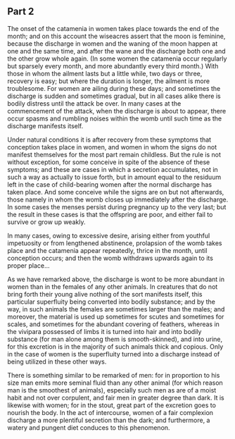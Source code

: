 ## Part 2

The onset of the catamenia in women takes place towards the end of the month; and on this account the wiseacres assert that the moon is feminine, because the discharge in women and the waning of the moon happen at one and the same time, and after the wane and the discharge both one and the other grow whole again.
(In some women the catamenia occur regularly but sparsely every month, and more abundantly every third month.)
With those in whom the ailment lasts but a little while, two days or three, recovery is easy; but where the duration is longer, the ailment is more troublesome.
For women are ailing during these days; and sometimes the discharge is sudden and sometimes gradual, but in all cases alike there is bodily distress until the attack be over.
In many cases at the commencement of the attack, when the discharge is about to appear, there occur spasms and rumbling noises within the womb until such time as the discharge manifests itself.

Under natural conditions it is after recovery from these symptoms that conception takes place in women, and women in whom the signs do not manifest themselves for the most part remain childless.
But the rule is not without exception, for some conceive in spite of the absence of these symptoms; and these are cases in which a secretion accumulates, not in such a way as actually to issue forth, but in amount equal to the residuum left in the case of child-bearing women after the normal discharge has taken place.
And some conceive while the signs are on but not afterwards, those namely in whom the womb closes up immediately after the discharge.
In some cases the menses persist during pregnancy up to the very last; but the result in these cases is that the offspring are poor, and either fail to survive or grow up weakly.

In many cases, owing to excessive desire, arising either from youthful impetuosity or from lengthened abstinence, prolapsion of the womb takes place and the catamenia appear repeatedly, thrice in the month, until conception occurs; and then the womb withdraws upwards again to its proper place...

As we have remarked above, the discharge is wont to be more abundant in women than in the females of any other animals.
In creatures that do not bring forth their young alive nothing of the sort manifests itself, this particular superfluity being converted into bodily substance; and by the way, in such animals the females are sometimes larger than the males; and moreover, the material is used up sometimes for scutes and sometimes for scales, and sometimes for the abundant covering of feathers, whereas in the vivipara possessed of limbs it is turned into hair and into bodily substance (for man alone among them is smooth-skinned), and into urine, for this excretion is in the majority of such animals thick and copious.
Only in the case of women is the superfluity turned into a discharge instead of being utilized in these other ways.

There is something similar to be remarked of men: for in proportion to his size man emits more seminal fluid than any other animal (for which reason man is the smoothest of animals), especially such men as are of a moist habit and not over corpulent, and fair men in greater degree than dark.
It is likewise with women; for in the stout, great part of the excretion goes to nourish the body.
In the act of intercourse, women of a fair complexion discharge a more plentiful secretion than the dark; and furthermore, a watery and pungent diet conduces to this phenomenon.


